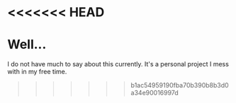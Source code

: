 <<<<<<< HEAD
=======
# Well...

I do not have much to say about this currently. It's a personal project I mess with in my free time.
>>>>>>> b1ac54959190fba70b390b8b3d0a34e90016997d
